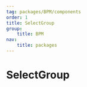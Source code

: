 ```yaml
---
tag: packages/BPM/components
order: 1
title: SelectGroup
group:
    title: BPM
nav:
    title: packages
---
```


# SelectGroup
